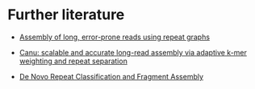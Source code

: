 # Further literature

* [Assembly of long, error-prone reads using repeat graphs](https://www.nature.com/articles/s41587-019-0072-8)

* [Canu: scalable and accurate long-read assembly via adaptive k-mer weighting and repeat separation](https://genome.cshlp.org/content/early/2017/03/15/gr.215087.116)

* [De Novo Repeat Classification and Fragment Assembly](https://genome.cshlp.org/content/14/9/1786.full)



